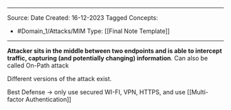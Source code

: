 - - -
Source:
Date Created:  16-12-2023
Tagged Concepts:
- #Domain_1/Attacks/MIM 
Type: [[Final Note Template]]
- - - 

**Attacker sits in the middle between two endpoints and is able to intercept traffic, capturing (and potentially changing) information**. Can also be called On-Path attack

Different versions of the attack exist.

Best Defense → only use secured WI-FI, VPN, HTTPS, and use [[Multi-factor Authentication]]

